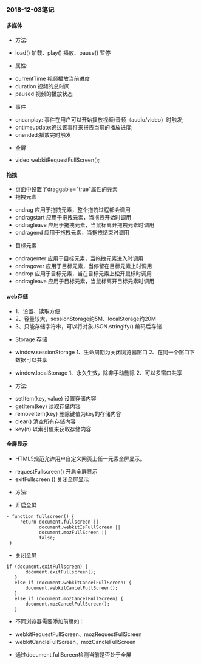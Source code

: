 ### 2018-12-03笔记
#### 多媒体
   + 方法:
   - load() 加载、play() 播放、pause() 暂停
   + 属性:
   - currentTime 视频播放当前进度
   - duration 视频的总时间
   - paused 视频的播放状态
   + 事件
   - oncanplay: 事件在用户可以开始播放视频/音频（audio/video）时触发;
   - ontimeupdate:通过该事件来报告当前的播放进度;
   - onended:播放完时触发
   + 全屏
   - video.webkitRequestFullScreen();

#### 拖拽
   + 页面中设置了draggable="true"属性的元素
   + 拖拽元素
   - ondrag 		应用于拖拽元素，整个拖拽过程都会调用
   - ondragstart	应用于拖拽元素，当拖拽开始时调用
   - ondragleave	应用于拖拽元素，当鼠标离开拖拽元素时调用
   - ondragend	    应用于拖拽元素，当拖拽结束时调用
   + 目标元素
   - ondragenter	应用于目标元素，当拖拽元素进入时调用
   - ondragover	    应用于目标元素，当停留在目标元素上时调用
   - ondrop		    应用于目标元素，当在目标元素上松开鼠标时调用
   - ondragleave	应用于目标元素，当鼠标离开目标元素时调用

#### web存储
   - 1、设置、读取方便
   - 2、容量较大，sessionStorage约5M、localStorage约20M
   - 3、只能存储字符串，可以将对象JSON.stringify() 编码后存储

   + Storage 存储
   - window.sessionStorage
     1、生命周期为关闭浏览器窗口
     2、在同一个窗口下数据可以共享

   - window.localStorage
     1、永久生效，除非手动删除
     2、可以多窗口共享
   + 方法:
   - setItem(key, value) 设置存储内容
   - getItem(key) 读取存储内容
   - removeItem(key) 删除键值为key的存储内容
   - clear() 清空所有存储内容
   - key(n) 以索引值来获取存储内容

#### 全屏显示
   + HTML5规范允许用户自定义网页上任一元素全屏显示。
   - requestFullscreen() 开启全屏显示
   - exitFullscreen () 关闭全屏显示
   + 方法:
   - 开启全屏
   ````
   - function fullscreen() {
        return document.fullscreen ||
               document.webkitIsFullScreen ||
               document.mozFullScreen ||
               false;
    }
   ````
   - 关闭全屏

   ````
   if (document.exitFullscreen) {
          document.exitFullscreen();
      }
      else if (document.webkitCancelFullScreen) {
          document.webkitCancelFullScreen();
      }
      else if (document.mozCancelFullScreen) {
          document.mozCancelFullScreen();
      }
   ````
   + 不同浏览器需要添加前缀如：
   - webkitRequestFullScreen、mozRequestFullScreen
   - webkitCancleFullScreen、mozCancleFullScreen
   + 通过document.fullScreen检测当前是否处于全屏
